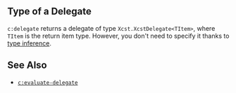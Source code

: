 ## Type of a Delegate

`c:delegate` returns a delegate of type `Xcst.XcstDelegate<TItem>`, where `TItem` is the return item type. However, you don't need to specify it thanks to [type inference](variable.html#type-inference-from-content).

## See Also

- [`c:evaluate-delegate`](evaluate-delegate.html)
